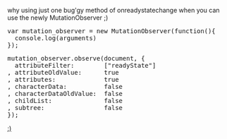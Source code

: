 why using just one bug'gy method of onreadystatechange when you can use the newly MutationObserver ;)

<pre>
var mutation_observer = new MutationObserver(function(){
  console.log(arguments)
});
</pre>

<pre>
mutation_observer.observe(document, {
  attributeFilter:        ["readyState"]
, attributeOldValue:      true
, attributes:             true
, characterData:          false
, characterDataOldValue:  false
, childList:              false
, subtree:                false
});
</pre>

<a href="https://developer.mozilla.org/en-US/docs/Web/API/MutationObserver" target="_blank">:)</a>


